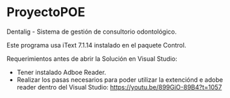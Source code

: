 # ProyectoPOE
Dentalig - Sistema de gestión de consultorio odontológico.

Este programa usa iText 7.1.14 instalado en el paquete Control.

Requerimientos antes de abrir la Solución en Visual Studio:
  * Tener instalado Adboe Reader.
  * Realizar los pasas necesarios para poder utilizar la extenciónd e adobe reader dentro del Visual Studio:
    https://youtu.be/899GiO-89B4?t=1057
    
  
  
 


